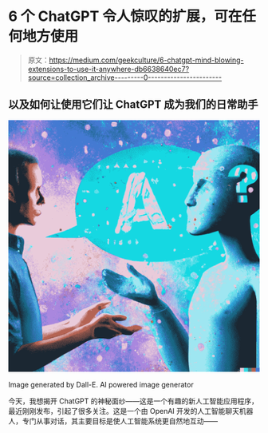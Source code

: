 # 6 个 ChatGPT 令人惊叹的扩展，可在任何地方使用

> 原文：<https://medium.com/geekculture/6-chatgpt-mind-blowing-extensions-to-use-it-anywhere-db6638640ec7?source=collection_archive---------0----------------------->

## 以及如何让**使用它们让 ChatGPT 成为我们的日常助手**

![](img/39af5abe1a002aef85b789e140c7348f.png)

Image generated by Dall-E. AI powered image generator

今天，我想揭开 ChatGPT 的神秘面纱——这是一个有趣的新人工智能应用程序，最近刚刚发布，引起了很多关注。这是一个由 OpenAI 开发的人工智能聊天机器人，专门从事对话，其主要目标是使人工智能系统更自然地互动——